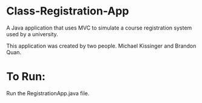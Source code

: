 # Class-Registration-App
A Java application that uses MVC to simulate a course registration system used by a university.

This application was created by two people. Michael Kissinger and Brandon Quan.

# To Run:

Run the RegistrationApp.java file.
